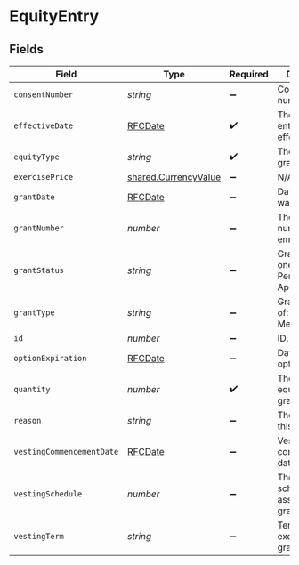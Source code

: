 # EquityEntry


## Fields

| Field                                                        | Type                                                         | Required                                                     | Description                                                  |
| ------------------------------------------------------------ | ------------------------------------------------------------ | ------------------------------------------------------------ | ------------------------------------------------------------ |
| `consentNumber`                                              | *string*                                                     | :heavy_minus_sign:                                           | Consent number.                                              |
| `effectiveDate`                                              | [RFCDate](../../types/rfcdate.md)                            | :heavy_check_mark:                                           | The date this entry becomes effective.                       |
| `equityType`                                                 | *string*                                                     | :heavy_check_mark:                                           | The type of the grant.                                       |
| `exercisePrice`                                              | [shared.CurrencyValue](../../models/shared/currencyvalue.md) | :heavy_minus_sign:                                           | N/A                                                          |
| `grantDate`                                                  | [RFCDate](../../types/rfcdate.md)                            | :heavy_minus_sign:                                           | Date the equity was granted.                                 |
| `grantNumber`                                                | *number*                                                     | :heavy_minus_sign:                                           | The Grant number for employee.                               |
| `grantStatus`                                                | *string*                                                     | :heavy_minus_sign:                                           | Grant status. one of: Granted, Pending Approval              |
| `grantType`                                                  | *string*                                                     | :heavy_minus_sign:                                           | Grant type. One of: Initial Grant, Merit Grant               |
| `id`                                                         | *number*                                                     | :heavy_minus_sign:                                           | ID.                                                          |
| `optionExpiration`                                           | [RFCDate](../../types/rfcdate.md)                            | :heavy_minus_sign:                                           | Date the options expire.                                     |
| `quantity`                                                   | *number*                                                     | :heavy_check_mark:                                           | The number of equities granted.                              |
| `reason`                                                     | *string*                                                     | :heavy_minus_sign:                                           | The reason for this change.                                  |
| `vestingCommencementDate`                                    | [RFCDate](../../types/rfcdate.md)                            | :heavy_minus_sign:                                           | Vesting commencement date.                                   |
| `vestingSchedule`                                            | *number*                                                     | :heavy_minus_sign:                                           | The vesting schedule ID assigned to this grant.              |
| `vestingTerm`                                                | *string*                                                     | :heavy_minus_sign:                                           | Terms for exercising this grant.                             |